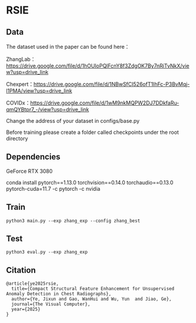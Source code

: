 # RSIE
## Data
The dataset used in the paper can be found here：

ZhangLab：https://drive.google.com/file/d/1hOUIoPQlFcnY8f3ZdgOK7By7nRiTvNkX/view?usp=drive_link

Chexpert：https://drive.google.com/file/d/1NBwSfCI526ofT1IhFc-P3BvMqj-l1PMA/view?usp=drive_link

COVIDx：https://drive.google.com/file/d/1wM9nkMQPW2DJ7DDkfaRu-qmQYBtpr7_-/view?usp=drive_link

Change the address of your dataset in configs/base.py

Before training please create a folder called checkpoints under the root directory
## Dependencies
GeForce RTX 3080 

conda install pytorch==1.13.0 torchvision==0.14.0 torchaudio==0.13.0 pytorch-cuda=11.7 -c pytorch -c nvidia
## Train
``` 
python3 main.py --exp zhang_exp --config zhang_best
```
## Test
```
python3 eval.py --exp zhang_exp
```
## Citation
```
@article{ye2025rsie,
  title={Compact Structural Feature Enhancement for Unsupervised Anomaly Detection in Chest Radiographs},
  author={Ye, Jixun and Gao, WanHui and Wu, Yun  and Jiao, Ge},
  journal={The Visual Computer},
  year={2025}
}
```
